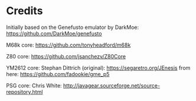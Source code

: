 # Credits

Initially based on the Genefusto emulator by DarkMoe:
https://github.com/DarkMoe/genefusto

M68k core:
https://github.com/tonyheadford/m68k

Z80 core:
https://github.com/jsanchezv/Z80Core

YM2612 core: 
Stephan Dittrich (original): https://segaretro.org/JEnesis
from here: https://github.com/fadookie/gme_p5
	
PSG core:
Chris White: http://javagear.sourceforge.net/source-repository.html